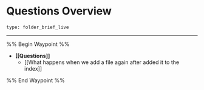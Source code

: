 # Questions Overview
 
```ccard
type: folder_brief_live
```
 
---

%% Begin Waypoint %%
- **[[Questions]]**
	- [[What happens when we add a file again after added it to the index]]

%% End Waypoint %%